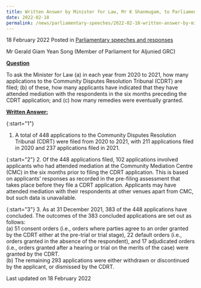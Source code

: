 ```yaml
---
title: Written Answer by Minister for Law, Mr K Shanmugam, to Parliamentary Question on Applications to Community Disputes Resolution Tribunal in 2020 and 2021 and their Outcomes
date: 2022-02-18
permalink: /news/parliamentary-speeches/2022-02-18-written-answer-by-minister-for-law-k-shanmugam-to-pq-on-applications-to-community-disputes-resolution-tribunal-in-2020-and-2021-and-their-outcomes/
---
```


18 February 2022 Posted in [Parliamentary speeches and responses](/news/parliamentary-speeches)

Mr Gerald Giam Yean Song (Member of Parliament for Aljunied GRC) 
  
**<b><u>Question</u></b>**  

To ask the Minister for Law (a) in each year from 2020 to 2021, how many applications to the Community Disputes Resolution Tribunal (CDRT) are filed; (b) of these, how many applicants have indicated that they have attended mediation with the respondents in the six months preceding the CDRT application; and (c) how many remedies were eventually granted.

**<b><u>Written Answer:</u></b>**  
 
{:start="1"}
1.	A total of 448 applications to the Community Disputes Resolution Tribunal (CDRT) were filed from 2020 to 2021, with 211 applications filed in 2020 and 237 applications filed in 2021. 

{:start="2"}
2. 	Of the 448 applications filed, 102 applications involved applicants who had attended mediation at the Community Mediation Centre (CMC) in the six months prior to filing the CDRT application. This is based on applicants’ responses as recorded in the pre-filing assessment that takes place before they file a CDRT application. Applicants may have attended mediation with their respondents at other venues apart from CMC, but such data is unavailable. 

{:start="3"}
3.	As at 31 December 2021, 383 of the 448 applications have concluded. The outcomes of the 383 concluded applications are set out as follows:<br> 
    (a)	 51 consent orders (i.e., orders where parties agree to an order granted by the CDRT either at the pre-trial or trial stage), 22 default orders (i.e., orders granted in the absence of the respondent), and 17 adjudicated orders (i.e., orders granted after a hearing or trial on the merits of the case) were granted by the CDRT.<br> 
    (b)	The remaining 293 applications were either withdrawn or discontinued by the applicant, or dismissed by the CDRT.


<p class="right-side-updated">Last updated on 18 February 2022</p>
